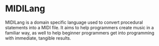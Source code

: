 # MIDILang

MIDILang is a domain specific language used to convert procedural statements into a MIDI file. It aims to help programmers create music in a familiar way, as well to help beginner programmers get into programming with immediate, tangible results.